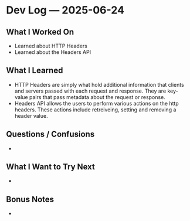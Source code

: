 # Dev Log — 2025-06-24

## What I Worked On

- Learned about HTTP Headers
- Learned about the Headers API

## What I Learned

- HTTP Headers are simply what hold additional information that clients and
  servers passed with each request and response. They are key-value pairs that
  pass metadata about the request or response.
- Headers API allows the users to perform various actions on the http headers.
  These actions include retreiveing, setting and removing a header value.

## Questions / Confusions

-

## What I Want to Try Next

-

## Bonus Notes

-
